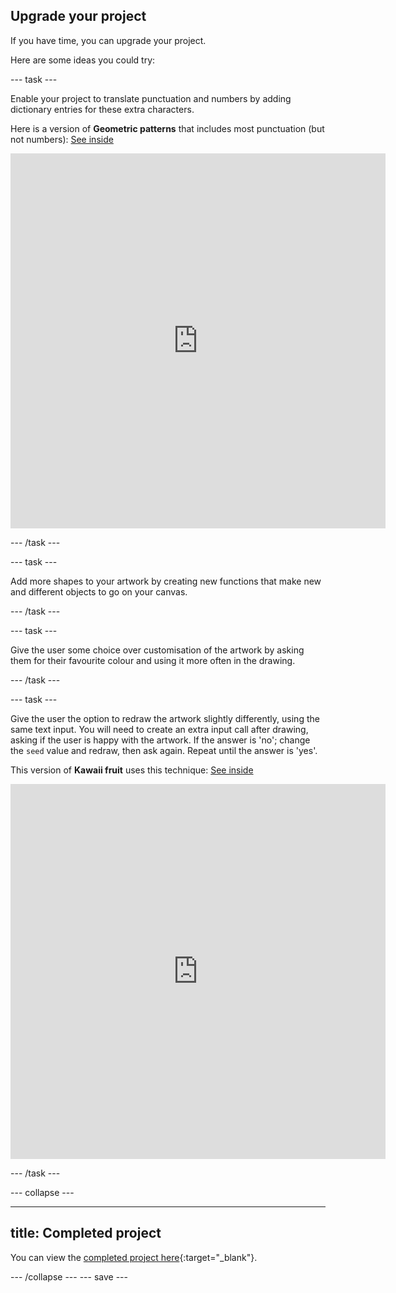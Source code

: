 ## Upgrade your project

If you have time, you can upgrade your project. 

Here are some ideas you could try:

--- task ---

Enable your project to translate punctuation and numbers by adding dictionary entries for these extra characters.

Here is a version of **Geometric patterns** that includes most punctuation (but not numbers): [See inside](https://trinket.io/python/ce34762841)

<div class="trinket">
<iframe src="https://trinket.io/embed/python/ce34762841?outputOnly=true&runOption=run" width="600" height="600" frameborder="0" marginwidth="0" marginheight="0" allowfullscreen></iframe>
</div>

--- /task ---

--- task ---

Add more shapes to your artwork by creating new functions that make new and different objects to go on your canvas.

--- /task ---

--- task ---

Give the user some choice over customisation of the artwork by asking them for their favourite colour and using it more often in the drawing.

--- /task ---

--- task ---

Give the user the option to redraw the artwork slightly differently, using the same text input. You will need to create an extra input call after drawing, asking if the user is happy with the artwork. If the answer is 'no'; change the `seed` value and redraw, then ask again. Repeat until the answer is 'yes'.

This version of **Kawaii fruit** uses this technique: [See inside](https://trinket.io/embed/python/b66a3370ab)

<div class="trinket">
<iframe src="https://trinket.io/embed/python/b66a3370ab?outputOnly=true&runOption=run" width="600" height="600" frameborder="0" marginwidth="0" marginheight="0" allowfullscreen></iframe>
</div>

--- /task ---

--- collapse ---

---
title: Completed project
---

You can view the [completed project here](https://trinket.io/python/e9898dc6c0){:target="_blank"}.

--- /collapse ---
--- save ---
